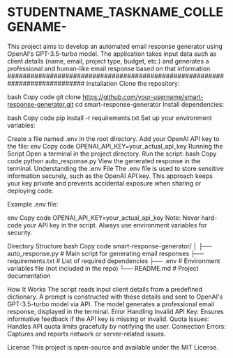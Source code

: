 # STUDENTNAME_TASKNAME_COLLEGENAME-
This project aims to develop an automated email response generator using OpenAI's GPT-3.5-turbo model. The application takes input data such as client details (name, email, project type, budget, etc.) and generates a professional and human-like email response based on that information.
############################################################################
Installation
Clone the repository:

bash
Copy code
git clone https://github.com/your-username/smart-response-generator.git
cd smart-response-generator
Install dependencies:

bash
Copy code
pip install -r requirements.txt
Set up your environment variables:

Create a file named .env in the root directory.
Add your OpenAI API key to the file:
env
Copy code
OPENAI_API_KEY=your_actual_api_key
Running the Script
Open a terminal in the project directory.
Run the script:
bash
Copy code
python auto_response.py
View the generated response in the terminal.
Understanding the .env File
The .env file is used to store sensitive information securely, such as the OpenAI API key. This approach keeps your key private and prevents accidental exposure when sharing or deploying code.

Example .env file:

env
Copy code
OPENAI_API_KEY=your_actual_api_key
Note: Never hard-code your API key in the script. Always use environment variables for security.

Directory Structure
bash
Copy code
smart-response-generator/
│
├── auto_response.py        # Main script for generating email responses
├── requirements.txt        # List of required dependencies
├── .env                    # Environment variables file (not included in the repo)
└── README.md               # Project documentation

How It Works
The script reads input client details from a predefined dictionary.
A prompt is constructed with these details and sent to OpenAI's GPT-3.5-turbo model via API.
The model generates a professional email response, displayed in the terminal.
Error Handling
Invalid API Key: Ensures informative feedback if the API key is missing or invalid.
Quota Issues: Handles API quota limits gracefully by notifying the user.
Connection Errors: Captures and reports network or server-related issues.

License
This project is open-source and available under the MIT License.
